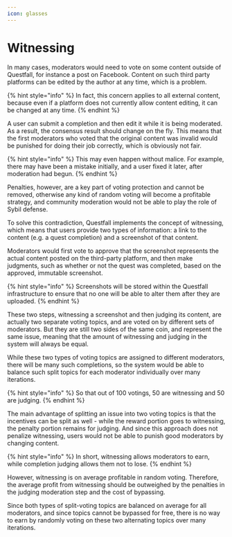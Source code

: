 ```yaml
---
icon: glasses
---
```


# Witnessing

In many cases, moderators would need to vote on some content outside of Questfall, for instance a post on Facebook. Content on such third party platforms can be edited by the author at any time, which is a problem.

{% hint style="info" %}
In fact, this concern applies to all external content, because even if a platform does not currently allow content editing, it can be changed at any time.
{% endhint %}

A user can submit a completion and then edit it while it is being moderated. As a result, the consensus result should change on the fly. This means that the first moderators who voted that the original content was invalid would be punished for doing their job correctly, which is obviously not fair.

{% hint style="info" %}
This may even happen without malice. For example, there may have been a mistake initially, and a user fixed it later, after moderation had begun.&#x20;
{% endhint %}

Penalties, however, are a key part of voting protection and cannot be removed, otherwise any kind of random voting will become a profitable strategy, and community moderation would not be able to play the role of Sybil defense.

To solve this contradiction, Questfall implements the concept of witnessing, which means that users provide two types of information: a link to the content (e.g. a quest completion) and a screenshot of that content.

Moderators would first vote to approve that the screenshot represents the actual content posted on the third-party platform, and then make judgments, such as whether or not the quest was completed, based on the approved, immutable screenshot.

{% hint style="info" %}
Screenshots will be stored within the Questfall infrastructure to ensure that no one will be able to alter them after they are uploaded.
{% endhint %}

These two steps, witnessing a screenshot and then judging its content, are actually two separate voting topics, and are voted on by different sets of moderators. But they are still two sides of the same coin, and represent the same issue, meaning that the amount of witnessing and judging in the system will always be equal.

While these two types of voting topics are assigned to different moderators, there will be many such completions, so the system would be able to balance such split topics for each moderator individually over many iterations.

{% hint style="info" %}
So that out of 100 votings, 50 are witnessing and 50 are judging.
{% endhint %}

The main advantage of splitting an issue into two voting topics is that the incentives can be split as well - while the reward portion goes to witnessing, the penalty portion remains for judging. And since this approach does not penalize witnessing, users would not be able to punish good moderators by changing content.

{% hint style="info" %}
In short, witnessing allows moderators to earn, while completion judging allows them not to lose.
{% endhint %}

However, witnessing is on average profitable in random voting. Therefore, the average profit from witnessing should be outweighed by the penalties in the judging moderation step and the cost of bypassing.

Since both types of split-voting topics are balanced on average for all moderators, and since topics cannot be bypassed for free, there is no way to earn by randomly voting on these two alternating topics over many iterations.

